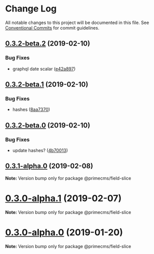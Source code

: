 # Change Log

All notable changes to this project will be documented in this file.
See [Conventional Commits](https://conventionalcommits.org) for commit guidelines.

## [0.3.2-beta.2](https://github.com/birkir/prime/tree/master/packages/prime-field-slice/compare/v0.3.2-beta.1...v0.3.2-beta.2) (2019-02-10)

### Bug Fixes

- graphql date scalar ([e42a897](https://github.com/birkir/prime/tree/master/packages/prime-field-slice/commit/e42a897))

## [0.3.2-beta.1](https://github.com/birkir/prime/tree/master/packages/prime-field-slice/compare/v0.3.2-beta.0...v0.3.2-beta.1) (2019-02-10)

### Bug Fixes

- hashes ([8aa7370](https://github.com/birkir/prime/tree/master/packages/prime-field-slice/commit/8aa7370))

## [0.3.2-beta.0](https://github.com/birkir/prime/tree/master/packages/prime-field-slice/compare/v0.3.1-alpha.0...v0.3.2-beta.0) (2019-02-10)

### Bug Fixes

- update hashes? ([4b70013](https://github.com/birkir/prime/tree/master/packages/prime-field-slice/commit/4b70013))

## [0.3.1-alpha.0](https://github.com/birkir/prime/tree/master/packages/prime-field-slice/compare/v0.3.0-alpha.5...v0.3.1-alpha.0) (2019-02-08)

**Note:** Version bump only for package @primecms/field-slice

# [0.3.0-alpha.1](https://github.com/birkir/prime/tree/master/packages/prime-field-slice/compare/v0.3.0-alpha.0...v0.3.0-alpha.1) (2019-02-07)

**Note:** Version bump only for package @primecms/field-slice

# [0.3.0-alpha.0](https://github.com/birkir/prime/tree/master/packages/prime-field-slice/compare/v0.2.21...v0.3.0-alpha.0) (2019-01-20)

**Note:** Version bump only for package @primecms/field-slice
